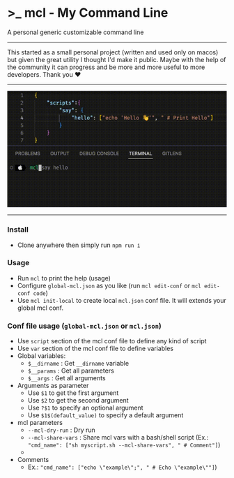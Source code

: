 # >_ mcl - My Command Line
A personal generic customizable command line

---

This started as a small personal project (written and used only on macos) but given the great utility I thought I'd make it public.
Maybe with the help of the community it can progress and be more and more useful to more developers.
Thank you ❤️

---

![demo](demo.gif)

---

### Install
- Clone anywhere then simply run `npm run i`

### Usage
- Run `mcl` to print the help (usage)
- Configure `global-mcl.json` as you like (run `mcl edit-conf` or `mcl edit-conf code`)
- Use `mcl init-local` to create local `mcl.json` conf file. It will extends your global mcl conf.

### Conf file usage (`global-mcl.json` or `mcl.json`)
- Use `script` section of the mcl conf file to define any kind of script
- Use `var` section of the mcl conf file to define variables
- Global variables:
    * `$__dirname`  : Get `__dirname` variable
    * `$__params`   : Get all parameters
    * `$__args`     : Get all arguments
- Arguments as parameter
    * Use `$1` to get the first argument
    * Use `$2` to get the second argument
    * Use `?$1` to specify an optional argument
    * Use `$1$(default_value)` to specify a default argument
- mcl parameters
    * `--mcl-dry-run`       : Dry run
    * `--mcl-share-vars`    : Share mcl vars with a bash/shell script 
        (Ex.: `"cmd_name": ["sh myscript.sh --mcl-share-vars", " # Comment"]`)
    * 
- Comments
    * Ex.: `"cmd_name": ["echo \"example\";", " # Echo \"example\""]`)


